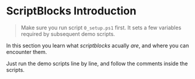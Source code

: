 # ScriptBlocks Introduction

> Make sure you run script `0_setup.ps1` first. It sets a few variables required by subsequent demo scripts.

In this section you learn what *scriptblocks* acually *are*, and where you can encounter them.

Just run the demo scripts line by line, and follow the comments inside the scripts.
